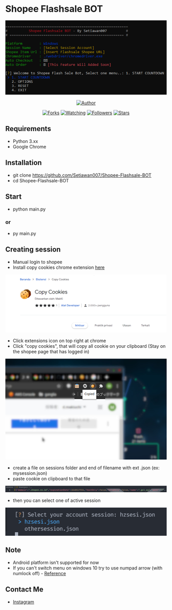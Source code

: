 # Shopee Flashsale BOT

<p align="center">
<img src="./media/screenshot/preview.png"/>
</p>
<p align="center">
</p>
<p align="center">
<a href="https://github.com/Setiawan007"><img title="Author" src="https://img.shields.io/badge/Author-Setiawan007-red.svg?style=for-the-badge&logo=github"></a>
</p>
<p align="center">
<a href="https://github.com/Setiawan007/Shopee-Flashsale-BOT/network/members"><img title="Forks" src="https://img.shields.io/github/forks/Setiawan007/Shopee-Flashsale-BOT?color=red&style=flat-square"></a>
<a href="https://github.com/Setiawan007/Shopee-Flashsale-BOT/watchers"><img title="Watching" src="https://img.shields.io/github/watchers/Setiawan007/Shopee-Flashsale-BOT?label=Watchers&color=blue&style=flat-square"></a>
<a href="https://github.com/Setiawan007/Shopee-Flashsale-BOT"><img title="Followers" src="https://img.shields.io/github/followers/Setiawan007?color=blue&style=flat-square"></a>
<a href="https://github.com/Setiawan007/Shopee-Flashsale-BOT/stargazers/"><img title="Stars" src="https://img.shields.io/github/stars/Setiawan007/Shopee-Flashsale-BOT?color=red&style=flat-square"></a>
</p>

## Requirements 
- Python 3.xx
- Google Chrome

## Installation
- git clone https://github.com/Setiawan007/Shopee-Flashsale-BOT
- cd Shopee-Flashsale-BOT

## Start
- python main.py
### or
- py main.py

## Creating session

- Manual login to shopee
- Install copy cookies chrome extension <a href="https://chrome.google.com/webstore/detail/copy-cookies/jcbpglbplpblnagieibnemmkiamekcdg" target="_blank">here</a>
<center>
<img src="./media/screenshot/copycookies.png">
</center>

- Click extensions icon on top right at chrome
- Click "copy cookies", that will copy all cookie on your clipboard (Stay on the shopee page that has logged in)

<center>
<img src="./media/screenshot/copiedcookies.jpg">
</center>

- create a file on sessions folder and end of filename with ext .json (ex: mysession.json)
- paste cookie on clipboard to that file

<center>
<img src="./media/screenshot/session.png">
</center>

- then you can select one of active session

<center>
<img src="./media/screenshot/selectsession.png">
</center>

## Note
- Android platform isn't supported for now
- If you can't switch menu on windows 10 try to use numpad arrow (with numlock off) - <a href="https://github.com/magmax/python-inquirer/issues/117#issuecomment-1020013883" target="_blank">Reference</a>

## Contact Me
- <a href="https://www.instagram.com/setiawan.007" target="_blank">Instagram</a>
